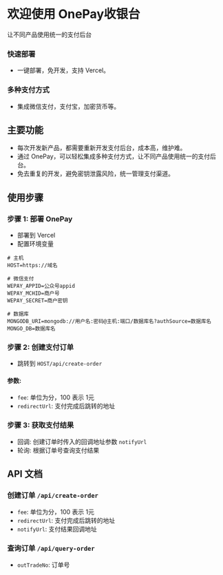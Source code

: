 # 欢迎使用 OnePay收银台

让不同产品使用统一的支付后台


### 快速部署

- 一键部署，免开发，支持 Vercel。

### 多种支付方式

- 集成微信支付，支付宝，加密货币等。

## 主要功能

- 每次开发新产品，都需要重新开发支付后台，成本高，维护难。
- 通过 OnePay，可以轻松集成多种支付方式，让不同产品使用统一的支付后台。
- 免去重复的开发，避免密钥泄露风险，统一管理支付渠道。

## 使用步骤

### 步骤 1: 部署 OnePay

- 部署到 Vercel
- 配置环境变量

```
# 主机
HOST=https://域名

# 微信支付
WEPAY_APPID=公众号appid
WEPAY_MCHID=商户号
WEPAY_SECRET=商户密钥

# 数据库
MONGODB_URI=mongodb://用户名:密码@主机:端口/数据库名?authSource=数据库名
MONGO_DB=数据库名
```

### 步骤 2: 创建支付订单

- 跳转到 `HOST/api/create-order`

#### 参数:

- `fee`: 单位为分，100 表示 1元
- `redirectUrl`: 支付完成后跳转的地址

### 步骤 3: 获取支付结果

- 回调: 创建订单时传入的回调地址参数 `notifyUrl`
- 轮询: 根据订单号查询支付结果

## API 文档

### 创建订单 `/api/create-order`

- `fee`: 单位为分，100 表示 1元
- `redirectUrl`: 支付完成后跳转的地址
- `notifyUrl`: 支付结果回调地址

### 查询订单 `/api/query-order`

- `outTradeNo`: 订单号